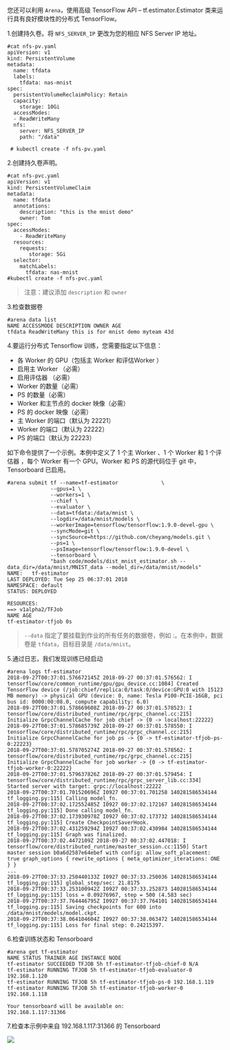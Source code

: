 ﻿
您还可以利用 `Arena`，使用高级 TensorFlow API – tf.estimator.Estimator 类来运行具有良好模块性的分布式 TensorFlow。

1.创建持久卷。将 `NFS_SERVER_IP` 更改为您的相应 NFS Server IP 地址。

```
#cat nfs-pv.yaml
apiVersion: v1
kind: PersistentVolume
metadata:
  name: tfdata
  labels:
    tfdata: nas-mnist
spec:
  persistentVolumeReclaimPolicy: Retain
  capacity:
    storage: 10Gi
  accessModes:
  - ReadWriteMany
  nfs:
    server: NFS_SERVER_IP
    path: "/data"
    
 # kubectl create -f nfs-pv.yaml
```

2\.创建持久卷声明。 

```
#cat nfs-pvc.yaml
apiVersion: v1
kind: PersistentVolumeClaim
metadata:
  name: tfdata
  annotations:
    description: "this is the mnist demo"
    owner: Tom
spec:
  accessModes:
    - ReadWriteMany
  resources:
    requests:
       storage: 5Gi
  selector:
    matchLabels:
      tfdata: nas-mnist
#kubectl create -f nfs-pvc.yaml
```

> 注意：建议添加 `description` 和 `owner`

3\.检查数据卷

```
#arena data list 
NAME ACCESSMODE DESCRIPTION OWNER AGE
tfdata ReadWriteMany this is for mnist demo myteam 43d
```

4\.要运行分布式 Tensorflow 训练，您需要指定以下信息：

 - 各 Worker 的 GPU（包括主 Worker 和评估Worker ）
 - 启用主 Worker （必需）
 - 启用评估器 （必需）
 - Worker 的数量（必需）
 - PS 的数量（必需）
 - Worker 和主节点的 docker 映像（必需）
 - PS 的 docker 映像（必需）
 - 主 Worker 的端口（默认为 22221）
 - Worker 的端口（默认为 22222）
 - PS 的端口（默认为 22223）

如下命令提供了一个示例。本例中定义了 1 个主 Worker 、1 个 Worker 和 1 个评估器 ，每个 Worker 有一个 GPU。Worker 和 PS 的源代码位于 git 中，Tensorboard 已启用。

```
#arena submit tf --name=tf-estimator              \
              --gpus=1 \
              --workers=1 \
              --chief \
              --evaluator \
              --data=tfdata:/data/mnist \
              --logdir=/data/mnist/models \
              --workerImage=tensorflow/tensorflow:1.9.0-devel-gpu \
              --syncMode=git \
              --syncSource=https://github.com/cheyang/models.git \
              --ps=1 \
              --psImage=tensorflow/tensorflow:1.9.0-devel \
              --tensorboard \
              "bash code/models/dist_mnist_estimator.sh --data_dir=/data/mnist/MNIST_data --model_dir=/data/mnist/models"
NAME:   tf-estimator
LAST DEPLOYED: Tue Sep 25 06:37:01 2018
NAMESPACE: default
STATUS: DEPLOYED

RESOURCES:
==> v1alpha2/TFJob
NAME AGE
tf-estimator-tfjob 0s

``` 

> `--data` 指定了要挂载到作业的所有任务的数据卷，例如 :。在本例中，数据卷是 `tfdata`，目标目录是 `/data/mnist`。


5\.通过日志，我们发现训练已经启动

```
#arena logs tf-estimator
2018-09-27T00:37:01.576672145Z 2018-09-27 00:37:01.576562: I tensorflow/core/common_runtime/gpu/gpu_device.cc:1084] Created TensorFlow device (/job:chief/replica:0/task:0/device:GPU:0 with 15123 MB memory) -> physical GPU (device: 0, name: Tesla P100-PCIE-16GB, pci bus id: 0000:00:08.0, compute capability: 6.0)
2018-09-27T00:37:01.578669608Z 2018-09-27 00:37:01.578523: I tensorflow/core/distributed_runtime/rpc/grpc_channel.cc:215] Initialize GrpcChannelCache for job chief -> {0 -> localhost:22222}
2018-09-27T00:37:01.578685739Z 2018-09-27 00:37:01.578550: I tensorflow/core/distributed_runtime/rpc/grpc_channel.cc:215] Initialize GrpcChannelCache for job ps -> {0 -> tf-estimator-tfjob-ps-0:22223}
2018-09-27T00:37:01.578705274Z 2018-09-27 00:37:01.578562: I tensorflow/core/distributed_runtime/rpc/grpc_channel.cc:215] Initialize GrpcChannelCache for job worker -> {0 -> tf-estimator-tfjob-worker-0:22222}
2018-09-27T00:37:01.579637826Z 2018-09-27 00:37:01.579454: I tensorflow/core/distributed_runtime/rpc/grpc_server_lib.cc:334] Started server with target: grpc://localhost:22222
2018-09-27T00:37:01.701520696Z I0927 00:37:01.701258 140281586534144 tf_logging.py:115] Calling model_fn.
2018-09-27T00:37:02.172552485Z I0927 00:37:02.172167 140281586534144 tf_logging.py:115] Done calling model_fn.
2018-09-27T00:37:02.173930978Z I0927 00:37:02.173732 140281586534144 tf_logging.py:115] Create CheckpointSaverHook.
2018-09-27T00:37:02.431259294Z I0927 00:37:02.430984 140281586534144 tf_logging.py:115] Graph was finalized.
2018-09-27T00:37:02.4472109Z 2018-09-27 00:37:02.447018: I tensorflow/core/distributed_runtime/master_session.cc:1150] Start master session b0a6d2587e64ebef with config: allow_soft_placement: true graph_options { rewrite_options { meta_optimizer_iterations: ONE } }
...
2018-09-27T00:37:33.250440133Z I0927 00:37:33.250036 140281586534144 tf_logging.py:115] global_step/sec: 21.8175
2018-09-27T00:37:33.253100942Z I0927 00:37:33.252873 140281586534144 tf_logging.py:115] loss = 0.09276967, step = 500 (4.583 sec)
2018-09-27T00:37:37.764446795Z I0927 00:37:37.764101 140281586534144 tf_logging.py:115] Saving checkpoints for 600 into /data/mnist/models/model.ckpt.
2018-09-27T00:37:38.064104604Z I0927 00:37:38.063472 140281586534144 tf_logging.py:115] Loss for final step: 0.24215397.
```

6\.检查训练状态和 Tensorboard

```
#arena get tf-estimator
NAME STATUS TRAINER AGE INSTANCE NODE
tf-estimator SUCCEEDED TFJOB 5h tf-estimator-tfjob-chief-0 N/A
tf-estimator RUNNING TFJOB 5h tf-estimator-tfjob-evaluator-0 192.168.1.120
tf-estimator RUNNING TFJOB 5h tf-estimator-tfjob-ps-0 192.168.1.119
tf-estimator RUNNING TFJOB 5h tf-estimator-tfjob-worker-0 192.168.1.118

Your tensorboard will be available on:
192.168.1.117:31366
```

7\.检查本示例中来自 192.168.1.117:31366 的 Tensorboard

![](8-tfjob-estimator-tensorboard.jpg)

